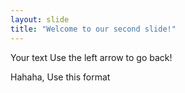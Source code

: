 ```yaml
---
layout: slide
title: "Welcome to our second slide!"
---
```

Your text
Use the left arrow to go back!

Hahaha, Use this format
